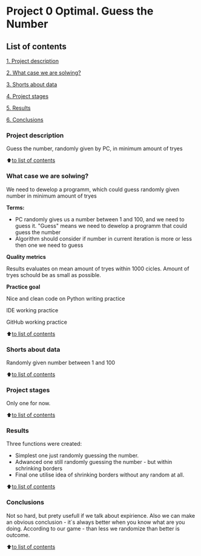 # Project 0 Optimal. Guess the Number

## List of contents

[1. Project description](https://github.com/Nokachishikime/sf_data_science/tree/main/project_0/README.md#Project-description)

[2. What case we are solwing?](https://github.com/Nokachishikime/sf_data_science/tree/main/project_0/README.md#What-case-we-are-solwing)

[3. Shorts about data](https://github.com/Nokachishikime/sf_data_science/tree/main/project_0/README.md#Shorts-about-data)

[4. Project stages](https://github.com/Nokachishikime/sf_data_science/tree/main/project_0/README.md#Project-stages)

[5. Results](https://github.com/Nokachishikime/sf_data_science/tree/main/project_0/README.md#Results)

[6. Conclusions](https://github.com/Nokachishikime/sf_data_science/tree/main/project_0/README.md#Conclusions)


### Project description
Guess the number, randomly given by PC, in minimum amount of tryes

:arrow_up:[to list of contents](https://github.com/Nokachishikime/sf_data_science/tree/main/project_0/README.md#List-of-contents)

### What case we are solwing?
We need to dewelop a programm, which could guess randomly given number in minimum amount of tryes

**Terms:**
- PC randomly gives us a number between 1 and 100, and we need to guess it. "Guess" means we need to dewelop a programm that could guess the number
- Algorithm should consider if number in current iteration is more or less then one we need to guess

**Quality metrics**

Results evaluates on mean amount of tryes within 1000 cicles. Amount of tryes schould be as small as possible.

**Practice goal**

Nice and clean code on Python writing practice

IDE working practice

GitHub working practice

:arrow_up:[to list of contents](https://github.com/Nokachishikime/sf_data_science/tree/main/project_0/README.md#List-of-contents)

### Shorts about data

Randomly given number between 1 and 100

:arrow_up:[to list of contents](https://github.com/Nokachishikime/sf_data_science/tree/main/project_0/README.md#List-of-contents)

### Project stages

Only one for now.

:arrow_up:[to list of contents](https://github.com/Nokachishikime/sf_data_science/tree/main/project_0/README.md#List-of-contents)

### Results

Three functions were created:
- Simplest one just randomly guessing the number.
- Adwanced one still randomly guessing the number - but within schrinking borders
- Final one utilise idea of shrinking borders without any random at all.

:arrow_up:[to list of contents](https://github.com/Nokachishikime/sf_data_science/tree/main/project_0/README.md#List-of-contents)

### Conclusions

Not so hard, but prety usefull if we talk about expirience.
Also we can make an obvious conclusion - it`s always better when you know what are you doing.
According to our game - than less we randomize than better is outcome.

:arrow_up:[to list of contents](https://github.com/Nokachishikime/sf_data_science/tree/main/project_0/README.md#List-of-contents)